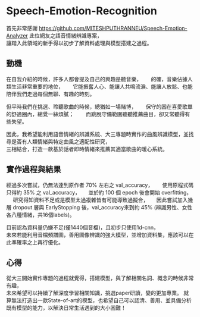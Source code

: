 # Speech-Emotion-Recognition
首先非常感謝 https://github.com/MITESHPUTHRANNEU/Speech-Emotion-Analyzer 此位網友之語音情緒辨識專案，  
讓踏入此領域的新手得以初步了解資料處理與模型搭建之過程。

## 動機
在自我介紹的時候，許多人都會提及自己的興趣是聽音樂，　　
的確，音樂佔據人類生活非常重要的地位，　　
它能振奮人心、能讓人共鳴流淚、能讓人放鬆、也能陪伴我們走過每個無聊、有趣的時刻。

但平時我們在挑選、聆聽歌曲的時候，總猶如一場賭博，　　
保守的困在喜愛歌單的舒適圈內，總覺一絲煩膩；　　
而跳脫守備範圍聽聽推薦曲目，卻又常聽得有些失望。

因此，我希望能利用語音情緒的辨識系統、大三專題時實作的曲風辨識模型，並找尋是否有人類情緒與特定曲風之適配性研究，  
三相結合，打造一款基於話者即時情緒來推薦其適當歌曲的暖心系統。

## 實作過程與結果
經過多次嘗試，仍無法達到原作者 70% 左右之 val_accuracy，　　 
使用原程式碼只得約 35% 之 val_accuracy，  　
並於約 100 個 epoch 後會開始 overfitting，  　
研究得知資料不足或是模型太過複雜皆有可能導致過擬合， 　 
因此嘗試加入幾層 dropout 層與 EarlyStopping 後，val_accuracy來到約 45% (辨識男性、女性各八種情緒，共16個labels)。

目前認為資料量仍嫌不足(僅1440個音檔)，且初步只使用1d-cnn，  
未來若能利用音檔頻譜圖，善用圖像辨識的強大模型，並增加資料集，應該可以在此準確率之上再行優化。

## 心得
從大三開始實作專題的過程就覺得，搭建模型，與了解相關名詞、概念的時候非常有趣，  
未來希望可以持續了解深度學習相關知識，挑選paper研讀，變的更加專業。
就算無法打造出一款State-of-art的模型，也希望自己可以認清、善用、並具備分析既有模型的能力，以解決日常生活遇到的大小困難！
